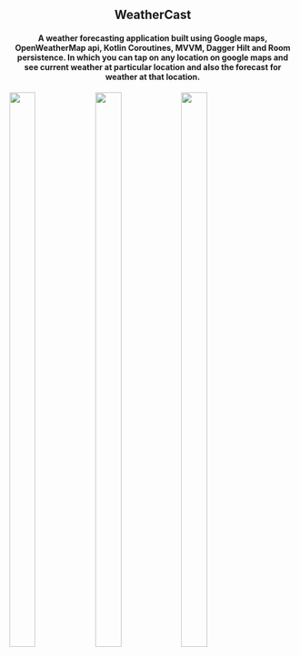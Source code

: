 <h2 align="center">WeatherCast</h2>
<h4 align="center">A weather forecasting application built using Google maps, OpenWeatherMap api, Kotlin Coroutines,
    MVVM, Dagger Hilt and Room persistence. In which you can tap on any location on google maps and see current weather
    at particular location and also the forecast for weather at that location.
</h4>

<p><img src="https://user-images.githubusercontent.com/59311205/155549838-d1c62af5-f70e-4699-909a-2c9776fe107a.png"
        width="30%" height="50%"><img
        src="https://user-images.githubusercontent.com/59311205/155548931-0e3dd6cc-3040-44ed-91ea-810039f22fae.png"
        width="30%" height="50%"><img
        src="https://user-images.githubusercontent.com/59311205/155548954-ffe503de-2e7b-4092-b4f0-a67c56ba5817.png"
        width="30%" height="50%">
</p>

